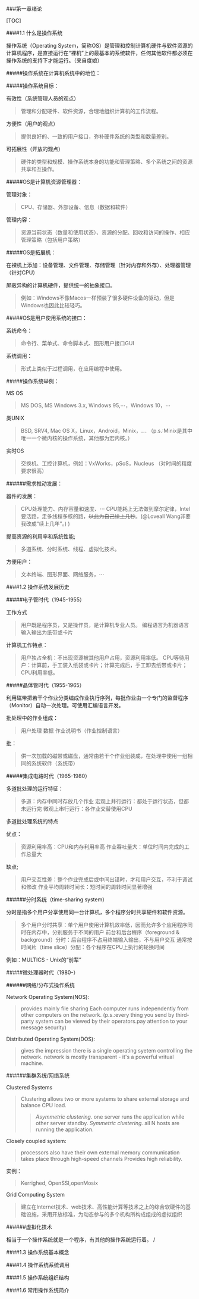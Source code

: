 ###第一章绪论

[TOC]

####1.1 什么是操作系统

操作系统（Operating System，简称OS）是管理和控制计算机硬件与软件资源的计算机程序，是直接运行在“裸机”上的最基本的系统软件，任何其他软件都必须在操作系统的支持下才能运行。（来自度娘）

#####操作系统在计算机系统中的地位：

#####操作系统目标：

有效性（系统管理人员的观点）
>管理和分配硬件、软件资源，合理地组织计算机的工作流程。

方便性（用户的观点）
>提供良好的、一致的用户接口，弥补硬件系统的类型和数量差别。

可拓展性（开放的观点）
>硬件的类型和规模、操作系统本身的功能和管理策略、多个系统之间的资源共享和互操作。

#####OS是计算机资源管理器：

管理对象：
>CPU、存储器、外部设备、信息（数据和软件）

管理内容：
>资源当前状态（数量和使用状态）、资源的分配、回收和访问的操作、相应管理策略（包括用户策略）

#####OS是拓展机：

在裸机上添加：设备管理、文件管理、存储管理（针对内存和外存）、处理器管理（针对CPU）

屏蔽异构的计算机硬件，提供统一的抽象接口。
>例如：Windows不像Macos一样预装了很多硬件设备的驱动，但是Windows也因此比较轻巧。

#####OS是用户使用系统的接口：

系统命令：
>命令行、菜单式、命令脚本式、图形用户接口GUI

系统调用：
>形式上类似于过程调用，在应用编程中使用。

#####操作系统举例：

MS OS
>MS DOS, MS Windows 3.x, Windows 95,$\cdots$，Windows 10，$\cdots$

类UNIX
>BSD, SRV4, Mac OS X，Linux，Android，Minix，$\cdots$
（p.s.:Minix是其中唯一一个微内核的操作系统，其他都为宏内核。）

实时OS
>交换机、工控计算机，例如：VxWorks，pSoS，Nucleus
（对时间的精度要求很高）

######需求推动发展：

器件的发展：
>CPU处理能力、内存容量和速度、$\cdots$
 CPU能耗上无法做到摩尔定律，Intel要活路，走多线程多核的路，~~以此为自己续上几秒~~。(@Loveall Wang非要我改成“续上几年”。) )

提高资源的利用率和系统性能;
>多道系统、分时系统、线程、虚拟化技术。

方便用户：
>文本终端、图形界面、网络服务，$\cdots$

####1.2 操作系统发展历史

#####电子管时代（1945-1955）

工作方式
>用户既是程序员，又是操作员，是计算机专业人员。
>编程语言为机器语言
>输入输出为纸带或卡片

计算机工作特点：
>用户独占全机：不出现资源被其他用户占用，资源利用率低。
>CPU等待用户：计算前，手工装入纸袋或卡片；计算完成后，手工卸去纸带或卡片；CPU利用率低。

#####晶体管时代（1955-1965）

利用磁带把若干个作业分类编成作业执行序列，每批作业由一个专门的监督程序（Monitor）自动一次处理。可使用汇编语言开发。

批处理中的作业组成：
>用户处理
>数据
>作业说明书（作业控制语言）

批：
>供一次加载的磁带或磁盘，通常由若干个作业组装成，在处理中使用一组相同的系统软件（系统带）

#####集成电路时代（1965-1980）

多道批处理的运行特征：
>多道：内存中同时存放几个作业
>宏观上并行运行：都处于运行状态，但都未运行完
>微观上串行运行：各作业交替使用CPU

多道批处理系统的特点

优点：
>资源利用率高：CPU和内存利用率高
>作业吞吐量大：单位时间内完成的工作总量大

缺点;
>用户交互性差：整个作业完成后或中间出错时，才和用户交互，不利于调试和修改
>作业平均周转时间长：短时间的周转时间显著增强

######分时系统（time-sharing system）

分时是指多个用户分享使用同一台计算机，多个程序分时共享硬件和软件资源。
>多个用户分时共享：单个用户使用计算机效率低，因而允许多个应用程序同时在内存中，分别服务于不同的用户
>前台和后台程序（foreground & background）分时：后台程序不占用终端输入输出，不与用户交互
>通常按时间片（time slice）分配：各个程序在CPU上执行的轮换时间

例如：MULTICS - Unix的“前辈”

#####微处理器时代（1980-）



######网络/分布式操作系统

Network Operating System(NOS):
>provides mainly file sharing
>Each computer runs independently from other computers on the network.
>(p.s.:every thing you send by third-party system can be viewed by their operators.pay attention to your message security)

Distributed Operating System(DOS):
>gives the impression there is a single operating syetem controlling the network.
>network is mostly transparent - it's a powerful vritual machine.

######集群系统/网络系统

Clustered Systems
>Clustering allows two or more systems to share external storage and balance CPU load.
>>*Asymmetric clustering.* one server runs the application while other server standby.
>>*Symmetric clustering.* all N hosts are running the application.

Closely coupled system:
>processors also have their own external memory
>communication takes place through high-speed channels
>Provides high reliability.

实例：
>Kerrighed, OpenSSI,openMosix

Grid Computing System
>建立在Internet技术、web技术、高性能计算等技术之上的综合软硬件的基础设施，采用开放标准，为动态参与的多个机构所构成组成的虚拟组织
>

######虚拟化技术

相当于一个操作系统就是一个程序，有其他的操作系统运行着。
/


####1.3 操作系统基本概念

####1.4 操作系统系统调用

####1.5 操作系统组织结构

####1.6 常用操作系统简介
